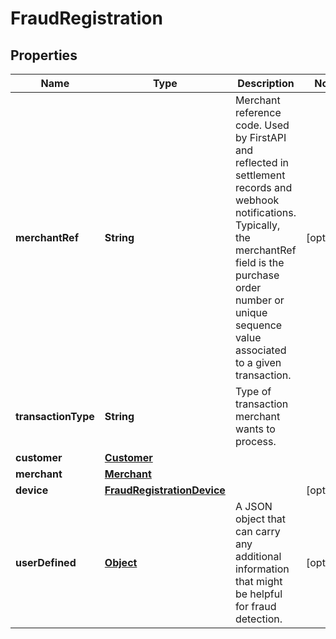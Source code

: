 

# FraudRegistration

## Properties

Name | Type | Description | Notes
------------ | ------------- | ------------- | -------------
**merchantRef** | **String** | Merchant reference code. Used by FirstAPI and reflected in settlement records and webhook notifications. Typically, the merchantRef field is the purchase order number or unique sequence value associated to a given transaction. |  [optional]
**transactionType** | **String** | Type of transaction merchant wants to process. | 
**customer** | [**Customer**](Customer.md) |  | 
**merchant** | [**Merchant**](Merchant.md) |  | 
**device** | [**FraudRegistrationDevice**](FraudRegistrationDevice.md) |  |  [optional]
**userDefined** | [**Object**](.md) | A JSON object that can carry any additional information that might be helpful for fraud detection. |  [optional]



